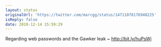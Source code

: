 ```yaml
---
layout: status
originalUrl: 'https://twitter.com/marcgg/status/14711078176948225'
isReply: false
date: 2010-12-14 15:59:29
---
```


Regarding web passwords and the Gawker leak ~ http://bit.ly/huPsWj
